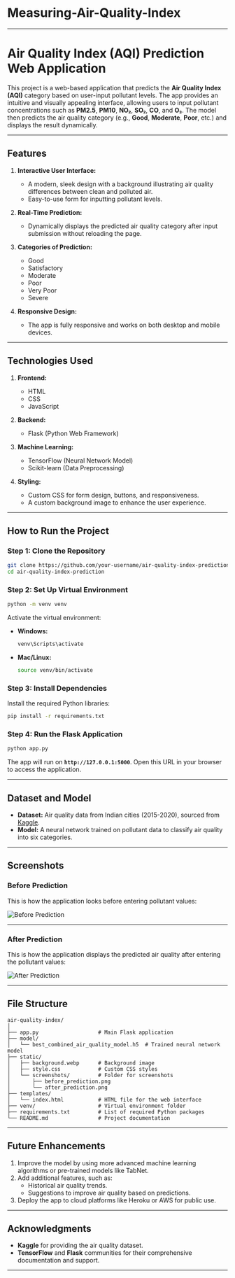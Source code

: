 # Measuring-Air-Quality-Index
---

# **Air Quality Index (AQI) Prediction Web Application**

This project is a web-based application that predicts the **Air Quality Index (AQI)** category based on user-input pollutant levels. The app provides an intuitive and visually appealing interface, allowing users to input pollutant concentrations such as **PM2.5**, **PM10**, **NO₂**, **SO₂**, **CO**, and **O₃**. The model then predicts the air quality category (e.g., **Good**, **Moderate**, **Poor**, etc.) and displays the result dynamically.

---

## **Features**

1. **Interactive User Interface:**
   - A modern, sleek design with a background illustrating air quality differences between clean and polluted air.
   - Easy-to-use form for inputting pollutant levels.

2. **Real-Time Prediction:**
   - Dynamically displays the predicted air quality category after input submission without reloading the page.

3. **Categories of Prediction:**
   - Good
   - Satisfactory
   - Moderate
   - Poor
   - Very Poor
   - Severe

4. **Responsive Design:**
   - The app is fully responsive and works on both desktop and mobile devices.

---

## **Technologies Used**

1. **Frontend:**
   - HTML
   - CSS
   - JavaScript

2. **Backend:**
   - Flask (Python Web Framework)

3. **Machine Learning:**
   - TensorFlow (Neural Network Model)
   - Scikit-learn (Data Preprocessing)

4. **Styling:**
   - Custom CSS for form design, buttons, and responsiveness.
   - A custom background image to enhance the user experience.

---

## **How to Run the Project**

### **Step 1: Clone the Repository**
```bash
git clone https://github.com/your-username/air-quality-index-prediction.git
cd air-quality-index-prediction
```

### **Step 2: Set Up Virtual Environment**
```bash
python -m venv venv
```

Activate the virtual environment:
- **Windows:**
  ```bash
  venv\Scripts\activate
  ```
- **Mac/Linux:**
  ```bash
  source venv/bin/activate
  ```

### **Step 3: Install Dependencies**
Install the required Python libraries:
```bash
pip install -r requirements.txt
```

### **Step 4: Run the Flask Application**
```bash
python app.py
```

The app will run on **`http://127.0.0.1:5000`**. Open this URL in your browser to access the application.

---

## **Dataset and Model**

- **Dataset:** Air quality data from Indian cities (2015-2020), sourced from [Kaggle](https://www.kaggle.com/datasets/rohanrao/air-quality-data-in-india).
- **Model:** A neural network trained on pollutant data to classify air quality into six categories.

---

## **Screenshots**

### **Before Prediction**
This is how the application looks before entering pollutant values:

![Before Prediction](static/screenshots/before_prediction.png)

---

### **After Prediction**
This is how the application displays the predicted air quality after entering the pollutant values:

![After Prediction](static/screenshots/after_prediction.png)

---

## **File Structure**

```
air-quality-index/
│
├── app.py                   # Main Flask application
├── model/
│   └── best_combined_air_quality_model.h5  # Trained neural network model
├── static/
│   ├── background.webp      # Background image
│   ├── style.css            # Custom CSS styles
│   └── screenshots/         # Folder for screenshots
│       ├── before_prediction.png
│       └── after_prediction.png
├── templates/
│   └── index.html           # HTML file for the web interface
├── venv/                    # Virtual environment folder
├── requirements.txt         # List of required Python packages
└── README.md                # Project documentation
```

---

## **Future Enhancements**

1. Improve the model by using more advanced machine learning algorithms or pre-trained models like TabNet.
2. Add additional features, such as:
   - Historical air quality trends.
   - Suggestions to improve air quality based on predictions.
3. Deploy the app to cloud platforms like Heroku or AWS for public use.

---

## **Acknowledgments**

- **Kaggle** for providing the air quality dataset.
- **TensorFlow** and **Flask** communities for their comprehensive documentation and support.

---

